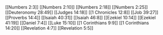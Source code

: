 [[Numbers 2:3]]
[[Numbers 2:10]]
[[Numbers 2:18]]
[[Numbers 2:25]]
[[Deuteronomy 28:49]]
[[Judges 14:18]]
[[1 Chronicles 12:8]]
[[Job 39:27]]
[[Proverbs 14:4]]
[[Isaiah 40:31]]
[[Isaiah 46:8]]
[[Ezekiel 10:14]]
[[Ezekiel 41:19]]
[[Daniel 7:4]]
[[Luke 15:10]]
[[1 Corinthians 9:9]]
[[1 Corinthians 14:20]]
[[Revelation 4:7]]
[[Revelation 5:5]]
